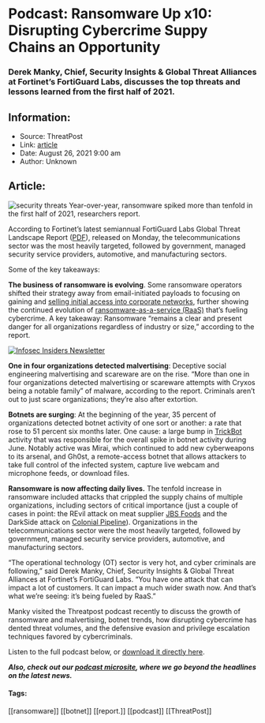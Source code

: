 # Podcast: Ransomware Up x10: Disrupting Cybercrime Suppy Chains an Opportunity
### Derek Manky, Chief, Security Insights & Global Threat Alliances at Fortinet’s FortiGuard Labs, discusses the top threats and lessons learned from the first half of 2021.

## Information:
+ Source: ThreatPost
+ Link: [article](https://kasperskycontenthub.com/threatpost-global/?p=168913)
+ Date: August 26, 2021  9:00 am
+ Author: Unknown


## Article:
![security threats](https://media.threatpost.com/wp-content/uploads/sites/103/2020/07/28082542/cybersecurity-threats.jpg)
Year-over-year, ransomware spiked more than tenfold in the first half of 2021, researchers report.


According to Fortinet’s latest semiannual FortiGuard Labs Global Threat Landscape Report ([PDF](https://www.globenewswire.com/Tracker?data=q6ep2AUeehp_u2ImSpyuchpmJi35WIm-_-c-8aXq7Ta3lqeSYoGO3z-22eENrissT7kKNCQwnmDs25kLzmJ_xtuPSRDcsfktsGxDB1cHp53S10OgXnF7vvoFi6H_vBebPyGtsxlvrbRObywsADIF93c5fhyKSxjVdAJ8Iss6Gm4i0ExgfDYXgNGYVHi3oFSzphXcwR_N9TO0VltWuICQLZD3mKO8qwX0shmoyNoBt0dzAVuQC3ftc9OKkTd4iEU6)), released on Monday, the telecommunications sector was the most heavily targeted, followed by government, managed security service providers, automotive, and manufacturing sectors.


Some of the key takeaways:


**The business of ransomware is evolving**. Some ransomware operators shifted their strategy away from email-initiated payloads to focusing on gaining and [selling initial access into corporate networks](https://threatpost.com/nigerian-solicits-employees-ransomware-profits/168849/), further showing the continued evolution of [ransomware-as-a-service (RaaS)](https://threatpost.com/ransomware-as-a-service-intel-sharing/167508/) that’s fueling cybercrime. A key takeaway: Ransomware “remains a clear and present danger for all organizations regardless of industry or size,” according to the report.


[![Infosec Insiders Newsletter](https://media.threatpost.com/wp-content/uploads/sites/103/2021/07/10165815/infosec_insiders_in_article_promo.png)](https://threatpost.com/infosec-insider-subscription-page/?utm_source=ART&utm_medium=ART&utm_campaign=InfosecInsiders_Newsletter_Promo/)


**One in four organizations detected malvertising**: Deceptive social engineering malvertising and scareware are on the rise. “More than one in four organizations detected malvertising or scareware attempts with Cryxos being a notable family” of malware, according to the report. Criminals aren’t out to just scare organizations; they’re also after extortion.


**Botnets are surging**: At the beginning of the year, 35 percent of organizations detected botnet activity of one sort or another: a rate that rose to 51 percent six months later. One cause: a large bump in [TrickBot](https://threatpost.com/trickbot-banking-trojan-module/167521/) activity that was responsible for the overall spike in botnet activity during June. Notably active was Mirai, which continued to add new cyberweapons to its arsenal, and Gh0st, a remote-access botnet that allows attackers to take full control of the infected system, capture live webcam and microphone feeds, or download files.


**Ransomware is now affecting daily lives.** The tenfold increase in ransomware included attacks that crippled the supply chains of multiple organizations, including sectors of critical importance (just a couple of cases in point: the REvil attack on meat supplier [JBS Foods](https://threatpost.com/revil-ransomware-ground-down-jbs-sources/166597/) and the DarkSide attack on [Colonial Pipeline](https://threatpost.com/colonial-pipeline-ransomware-emergency-declaration/165977/)). Organizations in the telecommunications sector were the most heavily targeted, followed by government, managed security service providers, automotive, and manufacturing sectors.


“The operational technology (OT) sector is very hot, and cyber criminals are following,” said Derek Manky, Chief, Security Insights & Global Threat Alliances at Fortinet’s FortiGuard Labs. “You have one attack that can impact a lot of customers. It can impact a much wider swath now. And that’s what we’re seeing: it’s being fueled by RaaS.”


Manky visited the Threatpost podcast recently to discuss the growth of ransomware and malvertising, botnet trends, how disrupting cybercrime has dented threat volumes, and the defensive evasion and privilege escalation techniques favored by cybercriminals.


Listen to the full podcast below, or [download it directly here](http://traffic.libsyn.com/digitalunderground/082421_Fortinet_Take_2_mixdown.mp3).



***Also, check out our [podcast microsite](https://threatpost.com/microsite/threatpost-podcasts-going-beyond-the-headlines/), where we go beyond the headlines on the latest news.***




#### Tags:
[[ransomware]] [[botnet]] [[report.]] [[podcast]] [[ThreatPost]]
